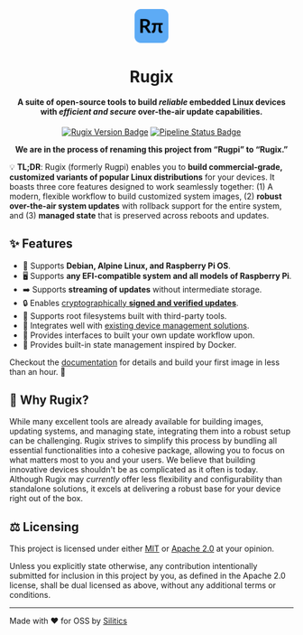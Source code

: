 <p align="center">
    <img src="./www/static/img/logo.svg" width="12%" alt="Rugpi Logo">
</p>
<h1 align="center">
    Rugix
</h1>
<h4 align="center">
    A suite of open-source tools to build <em>reliable</em> embedded Linux devices
    <br>with <em>efficient and secure</em> over-the-air update capabilities.
</h4>
<p align="center">
  <a href="https://github.com/silitics/rugpi/releases"><img alt="Rugix Version Badge" src="https://img.shields.io/github/v/tag/silitics/rugpi?label=version"></a>
  <a href="https://github.com/silitics/rugpi/actions"><img alt="Pipeline Status Badge" src="https://img.shields.io/github/actions/workflow/status/silitics/rugpi/check-and-lint.yml"></a>
</p>

<p align="center">
    <strong>We are in the process of renaming this project from “Rugpi” to “Rugix.”</strong>
</p>

💡 **TL;DR**: Rugix (formerly Rugpi) enables you to **build commercial-grade, customized variants of popular Linux distributions** for your devices. It boasts three core features designed to work seamlessly together: (1) A modern, flexible workflow to build customized system images, (2) **robust over-the-air system updates** with rollback support for the entire system, and (3) **managed state** that is preserved across reboots and updates.

## ✨ Features

- 🌈 Supports **Debian, Alpine Linux, and Raspberry Pi OS**.
- 🖥️ Supports **any EFI-compatible system and all models of Raspberry Pi**.
- ➡️ Supports **streaming of updates** without intermediate storage.
- 🔒 Enables [cryptographically **signed and verified updates**](https://rugpi.io/docs/advanced/signed-updates).
- 🙌 Supports root filesystems built with third-party tools.
- 🔌 Integrates well with [existing device management solutions](https://rugpi.io/docs/advanced/device-management).
- 🧩 Provides interfaces to built your own update workflow upon.
- 💾 Provides built-in state management inspired by Docker.

Checkout the [documentation](https://oss.silitics.com/rugpi/) for details and build your first image in less than an hour. 🚀

## 🤔 Why Rugix?

While many excellent tools are already available for building images, updating systems, and managing state, integrating them into a robust setup can be challenging. Rugix strives to simplify this process by bundling all essential functionalities into a cohesive package, allowing you to focus on what matters most to you and your users. We believe that building innovative devices shouldn't be as complicated as it often is today. Although Rugix may *currently* offer less flexibility and configurability than standalone solutions, it excels at delivering a robust base for your device right out of the box.

## ⚖️ Licensing

This project is licensed under either [MIT](https://github.com/silitics/rugpi/blob/main/LICENSE-MIT) or [Apache 2.0](https://github.com/silitics/rugpi/blob/main/LICENSE-APACHE) at your opinion.

Unless you explicitly state otherwise, any contribution intentionally submitted for inclusion in this project by you, as defined in the Apache 2.0 license, shall be dual licensed as above, without any additional terms or conditions.

---

Made with ❤️ for OSS by [Silitics](https://www.silitics.com)
